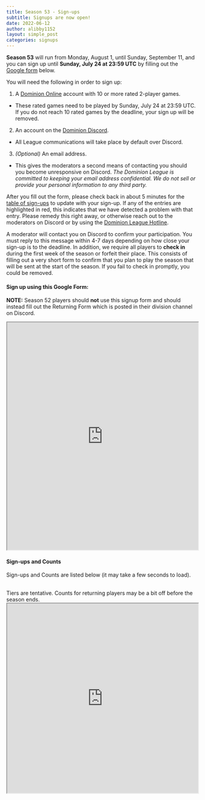 ```yaml
---
title: Season 53 - Sign-ups
subtitle: Signups are now open!
date: 2022-06-12
author: alibby1152
layout: simple_post
categories: signups
---
```

**Season 53** will run from Monday, August 1, until Sunday, September 11, and you can sign up until **Sunday, July 24 at 23:59 UTC** by filling out the [Google form](#sign-up-using-this-google-form) below.

You will need the following in order to sign up:

1. A [Dominion Online](https://dominion.games) account with 10 or more rated 2-player games.
- These rated games need to be played by Sunday, July 24 at 23:59 UTC. If you do not reach 10 rated games by the deadline, your sign up will be removed.
2. An account on the [Dominion Discord](https://discord.gg/vMmmMBu).
- All League communications will take place by default over Discord.
3. *(Optional)* An email address.
- This gives the moderators a second means of contacting you should you become unresponsive on Discord. *The Dominion League is committed to keeping your email address confidential. We do not sell or provide your personal information to any third party.*

After you fill out the form, please check back in about 5 minutes for the [table of sign-ups](#sign-ups-and-counts) to update with your sign-up. If any of the entries are highlighted in red, this indicates that we have detected a problem with that entry. Please remedy this right away, or otherwise reach out to the moderators on Discord or by using the [Dominion League Hotline](http://dominionleague.org/hotline).

A moderator will contact you on Discord to confirm your participation. You must reply to this message within 4-7 days depending on how close your sign-up is to the deadline. In addition, we require all players to **check in** during the first week of the season or forfeit their place. This consists of filling out a very short form to confirm that you plan to play the season that will be sent at the start of the season. If you fail to check in promptly, you could be removed.

#### Sign up using this Google Form:

**NOTE:** Season 52 players should **not** use this signup form and should instead fill out the Returning Form which is posted in their division channel on Discord.
<br>

<div class="sheets">
<iframe src="https://docs.google.com/forms/d/e/1FAIpQLSfN-eMNz4nyD0MXRhfykgH-geOZEJNmulHDA48MYM7HS4O5Eg/viewform?embedded=true" width="100%" height="600">Loading…</iframe>
</div>

#### Sign-ups and Counts

Sign-ups and Counts are listed below (it may take a few seconds to load).
<br>
Tiers are tentative. Counts for returning players may be a bit off before the season ends.

<div class="sheets">
  <iframe src="https://docs.google.com/spreadsheets/d/1O8-YTGYGBDFSjSReHLOmvGgBesrvMju8KEGqGWmxQpA/pubhtml" height="500" width="100%">Loading...</iframe>
</div>
